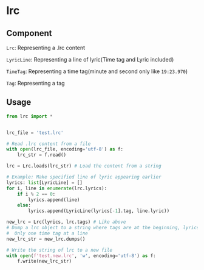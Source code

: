 # lrc

## Component

`Lrc`: Representing a .lrc content

`LyricLine`: Representing a line of lyric(Time tag and Lyric included)

`TimeTag`: Representing a time tag(minute and second only like `19:23.970`)

`Tag`: Representing a tag

## Usage

```py
from lrc import *


lrc_file = 'test.lrc'

# Read .lrc content from a file
with open(lrc_file, encoding='utf-8') as f:
    lrc_str = f.read()

lrc = Lrc.loads(lrc_str) # Load the content from a string

# Example: Make specified line of lyric appearing earlier
lyrics: list[LyricLine] = []
for i, line in enumerate(lrc.lyrics):
    if i % 2 == 0:
        lyrics.append(line)
    else:
        lyrics.append(LyricLine(lyrics[-1].tag, line.lyric))

new_lrc = Lrc(lyrics, lrc.tags) # Like above
# Dump a lrc object to a string where tags are at the beginning, lyrics following.
#  Only one time tag at a line
new_lrc_str = new_lrc.dumps()

# Write the string of lrc to a new file
with open(f'test.new.lrc', 'w', encoding='utf-8') as f:
    f.write(new_lrc_str)
```
